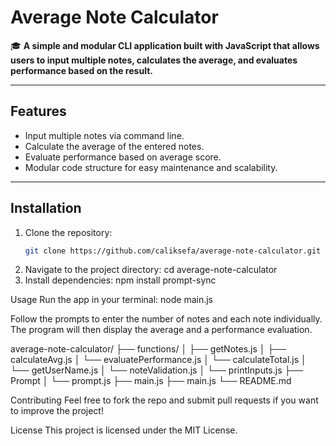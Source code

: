 # Average Note Calculator

🎓 **A simple and modular CLI application built with JavaScript that allows users to input multiple notes, calculates the average, and evaluates performance based on the result.**

---

## Features

- Input multiple notes via command line.
- Calculate the average of the entered notes.
- Evaluate performance based on average score.
- Modular code structure for easy maintenance and scalability.

---

## Installation

1. Clone the repository:
   ```bash
   git clone https://github.com/caliksefa/average-note-calculator.git
2. Navigate to the project directory:
   cd average-note-calculator
3. Install dependencies:
   npm install prompt-sync

Usage
Run the app in your terminal:
  node main.js

Follow the prompts to enter the number of notes and each note individually. The program will then display the average and a performance evaluation.

average-note-calculator/
├── functions/
│   ├── getNotes.js
│   ├── calculateAvg.js
│   └── evaluatePerformance.js
│   └── calculateTotal.js
│   └── getUserName.js
│   └── noteValidation.js
│   └── printInputs.js
├── Prompt
│   └── prompt.js
├── main.js
├── main.js
└── README.md

Contributing
Feel free to fork the repo and submit pull requests if you want to improve the project!


License
This project is licensed under the MIT License.

   
